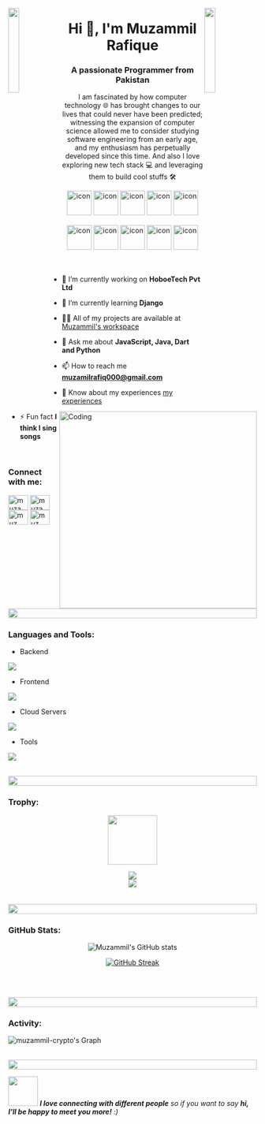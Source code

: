 <!-- ![logo](supun-new.png) -->

<img align="left" src="https://user-images.githubusercontent.com/65187002/144930161-2f783401-8d27-4fdf-a2f7-cc0ba32f1f1f.gif" width="21%" style="display:inline;"><img align="right" src="https://user-images.githubusercontent.com/65187002/144930161-2f783401-8d27-4fdf-a2f7-cc0ba32f1f1f.gif" width="21%" style="display:inline;">

<h1 align="center">Hi 👋, I'm Muzammil Rafique</h1>
<h3 align="center">A passionate Programmer from Pakistan</h3>
<p align="center">I am fascinated by how computer technology 🌐 has brought changes to our lives that could never have been predicted; witnessing the expansion of computer science allowed me to consider studying software engineering from an early age, and my enthusiasm has perpetually developed since this time. And also I love exploring new tech stack 💻 and leveraging them to build cool stuffs 🛠️</p>
<p align="center"> 
 <!-- <img src="https://komarev.com/ghpvc/?username=arose-niazi&label=Profile%20views&color=0e75b6&style=flat" alt="muzamil rafique" />  -->
<!--  <img src="https://img.shields.io/badge/Languages-Python | Java | PHP | Typescript | Node | React -green.svg" alt="muz nanayakkara's languages" /> -->
<!--  <img alt="Profile followers" src="https://img.shields.io/github/followers/muzammil-crypto"> -->
</p>

<div align="center">
  <img src="https://techstack-generator.vercel.app/ts-icon.svg" alt="icon" width="50" height="50" />
  <img src="https://techstack-generator.vercel.app/js-icon.svg" alt="icon"width="50" height="50" />
  <img src="https://techstack-generator.vercel.app/react-icon.svg" alt="icon" width="50" height="50" />
  <img src="https://techstack-generator.vercel.app/java-icon.svg" alt="icon" width="50" height="50" />
 <!-- <img src="https://techstack-generator.vercel.app/mysql-icon.svg" alt="icon" width="50" height="50" /> -->
  <img src="https://techstack-generator.vercel.app/redux-icon.svg" alt="icon" width="50" height="50" />

</div>

<br>

<div align="center">
  <img src="https://techstack-generator.vercel.app/github-icon.svg" alt="icon" width="50" height="50" />
  <img src="https://techstack-generator.vercel.app/prettier-icon.svg" alt="icon" width="50" height="50" />
  <img src="https://techstack-generator.vercel.app/restapi-icon.svg" alt="icon" width="50" height="50" />
    <img src="https://techstack-generator.vercel.app/python-icon.svg" alt="icon" width="50" height="50" />
  <img src="https://techstack-generator.vercel.app/django-icon.svg" alt="icon" width="50" height="50" />
</div>

<img align="right" alt="Coding" width="400" src="https://user-images.githubusercontent.com/74038190/229223263-cf2e4b07-2615-4f87-9c38-e37600f8381a.gif">
<br><br>

- 🔭 I’m currently working on **HoboeTech Pvt Ltd**

- 🌱 I’m currently learning **Django**

- 👨‍💻 All of my projects are available at [Muzammil's workspace](https://portfolio-git-main-muzammil-crypto.vercel.app/)

- 💬 Ask me about **JavaScript, Java, Dart and Python**

- 📫 How to reach me **muzamilrafiq000@gmail.com**

- 📄 Know about my experiences [my experiences](https://portfolio-git-main-muzammil-crypto.vercel.app/)

- ⚡ Fun fact **I think I sing songs**

<br>
<h3 align="left">Connect with me:</h3>
<p align="left">
<a href="https://www.linkedin.com/in/muzammil-rafique/" target="blank"><img align="center" src="https://raw.githubusercontent.com/rahuldkjain/github-profile-readme-generator/master/src/images/icons/Social/linked-in-alt.svg" alt="muzamil" height="30" width="40" /></a>
<!-- <a href="https://stackoverflow.com/users/9565088/muz" target="blank"><img align="center" src="https://raw.githubusercontent.com/rahuldkjain/github-profile-readme-generator/master/src/images/icons/Social/stack-overflow.svg" alt="muz" height="30" width="40" /></a> -->
<a href="https://web.facebook.com/muzamil.rafiq.733/" target="blank"><img align="center" src="https://raw.githubusercontent.com/rahuldkjain/github-profile-readme-generator/master/src/images/icons/Social/facebook.svg" alt="muzamil.raf" height="30" width="40" /></a>
<a href="https://www.instagram.com/deltarebel_/" target="blank"><img align="center" src="https://raw.githubusercontent.com/rahuldkjain/github-profile-readme-generator/master/src/images/icons/Social/instagram.svg" alt="muz___lk" height="30" width="40" /></a>
<a href="mailto: muzamilrafiq000@gmail.com" target="blank"><img align="center" src="https://skillicons.dev/icons?i=gmail" alt="muz" height="30" width="40" /></a>
</p>
<br>

<img src="https://i.imgur.com/dBaSKWF.gif" height="20" width="100%">

<h3 align="left">Languages and Tools:</h3>

- Backend
<p align="left">
  <a href="https://skillicons.dev">
    <img src="https://skillicons.dev/icons?i=firebase,django,nodejs" />
  </a>
</p>

- Frontend
<p align="left">
  <a href="https://skillicons.dev">
    <img src="https://skillicons.dev/icons?i=ts,js,react,nextjs,redux,tailwind,materialui,flutter,dart" />
  </a>
</p>

<!-- - Database
<p align="left">
  <a href="https://skillicons.dev">
    <img src="https://skillicons.dev/icons?i=mongodb,mysql,postgresql" />
  </a>
</p> -->

- Cloud Servers
<p align="left">
  <a href="https://skillicons.dev">
    <img src="https://skillicons.dev/icons?i=firebase,vercel" />
  </a>
</p>

- Tools
<p align="left">
  <a href="https://skillicons.dev">
    <img src="https://skillicons.dev/icons?i=git,github,gitlab,figma,idea,vscode,androidstudio,postman,wordpress" />
  </a>
</p>

<br/>

<img src="https://i.imgur.com/dBaSKWF.gif" height="20" width="100%">

<h3 align="left">Trophy:</h3>

<p align="center">
<img src="https://media.tenor.com/0ENB5HuTH0gAAAAi/trophy-beker.gif"  width="100px" height="100px"></p>
  
<div align="center">
<img src="https://github-profile-trophy.vercel.app/?username=muzammil-crypto&theme=matrix&no-bg=true&no-frame=true&row=1&column=4&title=MultiLanguage,Commits,PullRequest,Reviews">
 </div>

<div align="center">
<img src="https://github-profile-trophy.vercel.app/?username=muzammil-crypto&theme=matrix&no-bg=true&no-frame=true&row=1&column=4&title=Repositories,Organizations,Stars,Followers">
 </div>
 <br><br>

<img src="https://i.imgur.com/dBaSKWF.gif" height="20" width="100%">

<h3 align="left">GitHub Stats:</h3>
<div align="center">
 
![Muzammil's GitHub stats](https://github-readme-stats.vercel.app/api?username=muzammil-crypto\&theme=midnight-purple\&show_icons=true\&show=reviews,prs_merged,prs_merged_percentage\&hide=contribs,issues)

[![GitHub Streak](https://streak-stats.demolab.com/?user=muzammil-crypto&theme=midnight-purple)](https://git.io/streak-stats)

</div>

<br><br>

<img src="https://i.imgur.com/dBaSKWF.gif" height="20" width="100%">

<h3 align="left">Activity:</h3>

![muzammil-crypto's Graph](https://github-readme-activity-graph.vercel.app/graph?username=muzammil-crypto&custom_title=Muzammil's%20GitHub%20Activity%20Graph&bg_color=0D1117&color=7F3FBF&line=7F3FBF&point=7F3FBF&area_color=FFFFFF&title_color=FFFFFF&area=true)
<br><br>

<img src="https://i.imgur.com/dBaSKWF.gif" height="20" width="100%">

<!-- <h3 align="left">Achievements:</h3>

[![An image of @muzammil-crypto's Holopin badges, which is a link to view their full Holopin profile](https://holopin.me/muzammil-crypto)](https://holopin.io/@muzammil-crypto)
<br><br><br> -->

<!-- <img src="https://i.imgur.com/dBaSKWF.gif" height="20" width="100%"> -->

<img src="https://media.giphy.com/media/LnQjpWaON8nhr21vNW/giphy.gif" width="60"> <em><b>I love connecting with different people</b> so if you want to say <b>hi, I'll be happy to meet you more!</b> :)</em>

<br>
<!-- <p align="right" > Created with 🧡 by <a href="http://muzammil.traditionalme.life">Muzammil Rafique</a></p> -->
